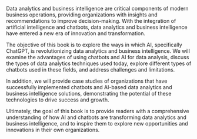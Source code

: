 
Data analytics and business intelligence are critical components of modern business operations, providing organizations with insights and recommendations to improve decision-making. With the integration of artificial intelligence and chatbots, data analytics and business intelligence have entered a new era of innovation and transformation.

The objective of this book is to explore the ways in which AI, specifically ChatGPT, is revolutionizing data analytics and business intelligence. We will examine the advantages of using chatbots and AI for data analysis, discuss the types of data analytics techniques used today, explore different types of chatbots used in these fields, and address challenges and limitations.

In addition, we will provide case studies of organizations that have successfully implemented chatbots and AI-based data analytics and business intelligence solutions, demonstrating the potential of these technologies to drive success and growth.

Ultimately, the goal of this book is to provide readers with a comprehensive understanding of how AI and chatbots are transforming data analytics and business intelligence, and to inspire them to explore new opportunities and innovations in their own organizations.
